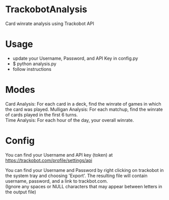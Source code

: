 # TrackobotAnalysis
Card winrate analysis using Trackobot API

# Usage
* update your Username, Password, and API Key in config.py
* $ python analysis.py
* follow instructions

# Modes
Card Analysis: For each card in a deck, find the winrate of games in which the card was played.
Mulligan Analysis: For each matchup, find the winrate of cards played in the first 6 turns.  
Time Analysis: For each hour of the day, your overall winrate.

# Config
You can find your Username and API key (token) at https://trackobot.com/profile/settings/api

You can find your Username and Password by right clicking on trackobot in the system tray and choosing 'Export'. The resulting file will contain username, password, and a link to trackbot.com.  
(Ignore any spaces or NULL characters that may appear between letters in the output file)
